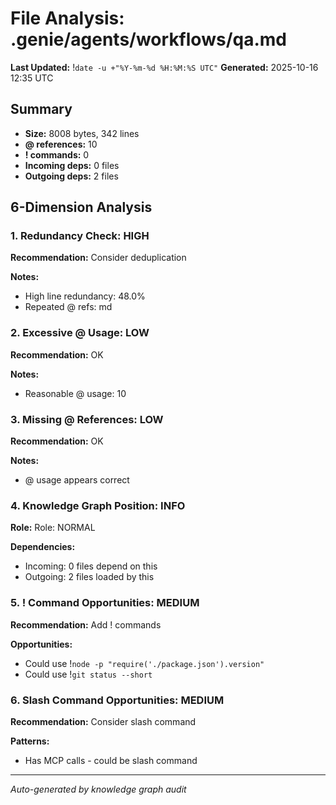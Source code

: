 # File Analysis: .genie/agents/workflows/qa.md
**Last Updated:** !`date -u +"%Y-%m-%d %H:%M:%S UTC"`
**Generated:** 2025-10-16 12:35 UTC

## Summary

- **Size:** 8008 bytes, 342 lines
- **@ references:** 10
- **! commands:** 0
- **Incoming deps:** 0 files
- **Outgoing deps:** 2 files

## 6-Dimension Analysis

### 1. Redundancy Check: HIGH

**Recommendation:** Consider deduplication

**Notes:**
- High line redundancy: 48.0%
- Repeated @ refs: md

### 2. Excessive @ Usage: LOW

**Recommendation:** OK

**Notes:**
- Reasonable @ usage: 10

### 3. Missing @ References: LOW

**Recommendation:** OK

**Notes:**
- @ usage appears correct

### 4. Knowledge Graph Position: INFO

**Role:** Role: NORMAL

**Dependencies:**
- Incoming: 0 files depend on this
- Outgoing: 2 files loaded by this

### 5. ! Command Opportunities: MEDIUM

**Recommendation:** Add ! commands

**Opportunities:**
- Could use !`node -p "require('./package.json').version"`
- Could use !`git status --short`

### 6. Slash Command Opportunities: MEDIUM

**Recommendation:** Consider slash command

**Patterns:**
- Has MCP calls - could be slash command

---

*Auto-generated by knowledge graph audit*
